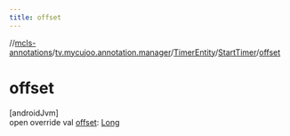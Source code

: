 ```yaml
---
title: offset
---
```

//[mcls-annotations](../../../../index.html)/[tv.mycujoo.annotation.manager](../../index.html)/[TimerEntity](../index.html)/[StartTimer](index.html)/[offset](offset.html)



# offset



[androidJvm]\
open override val [offset](offset.html): [Long](https://kotlinlang.org/api/latest/jvm/stdlib/kotlin/-long/index.html)




